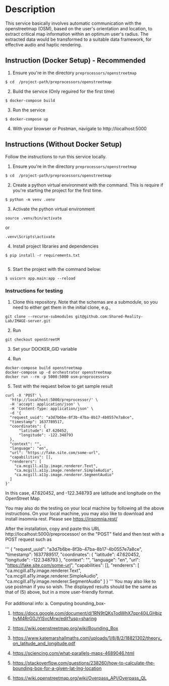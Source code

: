 # Description

This service basically involves automatic communication with the openstreetmap (OSM), based on the user's orientation and location, to extract critical map information within an optimum user's radius. The extracted data would be transformed to a suitable data framework, for effective audio and haptic rendering.



## Instruction (Docker Setup) - Recommended

1. Ensure you're in the directory `preprocessors/openstreetmap`

```
$ cd  /project-path/preprocessors/openstreetmap

```
2. Build the service (Only reguired for the first time)

```
$ docker-compose build
```

3. Run the service

```
$ docker-compose up
```

4. With your browser or Postman, navigate to http://localhost:5000


## Instructions (Without Docker Setup)
Follow the instructions to run this service locally.

1. Ensure you're in the directory `preprocessors/openstreetmap`

```
$ cd  /project-path/preprocessors/openstreetmap

```
2. Create a python virtual environment with the command. This is require if you're starting the project for the first time.

 ```
$ python -m venv .venv

```

3. Activate the python virtual environment

```
source .venv/bin/activate

```
or 

```
.venv\Scripts\activate

```

4. Install project libraries and dependencies

```
$ pip install -r requirements.txt
 
```
5. Start the project with the command below:

```
$ uvicorn app.main:app --reload
```


### Instructions for testing

1. Clone this repository. Note that the schemas are a submodule, so you need to either get them in the initial clone, e.g.,
```
git clone --recurse-submodules git@github.com:Shared-Reality-Lab/IMAGE-server.git
```

2. Run 

```
git checkout openStreetM

```
3. Set your DOCKER_GID variable 


4. Run

```
docker-compose build openstreetmap
docker-compose up -d orchestrator openstreetmap
docker run --rm -p 5000:5000 osm-preprocessors

```

5. Test with the request below to get sample result
```
curl -X 'POST' \
  'http://localhost:5000/preprocessor/' \
  -H 'accept: application/json' \
  -H 'Content-Type: application/json' \
  -d '{
  "request_uuid": "a3d7b6be-8f3b-47ba-8b17-4b0557e7a8ce",
  "timestamp": 1637789517,
  "coordinates": {
      "latitude": 47.620452,
      "longitude": -122.348793
  },
  "context": "",
  "language": "en",
  "url": "https://fake.site.com/some-url",
  "capabilities": [],
  "renderers": [
    "ca.mcgill.a11y.image.renderer.Text",
    "ca.mcgill.a11y.image.renderer.SimpleAudio",
    "ca.mcgill.a11y.image.renderer.SegmentAudio"
  ]
}'

```
In this case, 47.620452, and -122.348793 are latitude and longitude on the OpenStreet Map. 



You may also do the testing on your local machine by following all the above instructions. 
On your local machine, you may also like to download and install insomnia rest. Please see https://insomnia.rest/    

After the installation, copy and paste this URL http://localhost:5000/preprocessor/ on the "POST" field and then test with a POST request such as

'''
{
  "request_uuid": "a3d7b6be-8f3b-47ba-8b17-4b0557e7a8ce",
  "timestamp": 1637789517,
  "coordinates": {
      "latitude": 47.620452,
      "longitude": -122.348793
  },
  "context": "",
  "language": "en",
  "url": "https://fake.site.com/some-url",
  "capabilities": [],
  "renderers": [
    "ca.mcgill.a11y.image.renderer.Text",
    "ca.mcgill.a11y.image.renderer.SimpleAudio",
    "ca.mcgill.a11y.image.renderer.SegmentAudio"
  ]
}
'''
 You may also like to use postman if you so wish. The displayed results should be the same as that of (5) above, but in a more user-friendly format.

####
For additional info:
a. Computing bounding_box-

1. https://docs.google.com/document/d/1RN9tQKsTodWhX7qpr40jLGHbjzhyM4RrG0JYlSvcMrw/edit?usp=sharing

2. https://wiki.openstreetmap.org/wiki/Bounding_Box

3. https://www.katemarshallmaths.com/uploads/1/8/8/2/18821302/theory_on_latitude_and_longitude.pdf

4. https://sciencing.com/what-parallels-maps-4689046.html

5. https://stackoverflow.com/questions/238260/how-to-calculate-the-bounding-box-for-a-given-lat-lng-location

6. https://wiki.openstreetmap.org/wiki/Overpass_API/Overpass_QL
